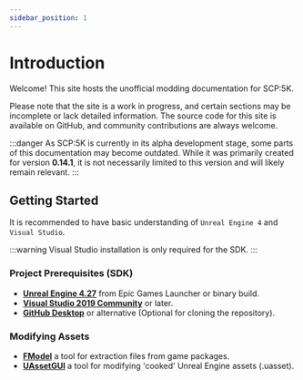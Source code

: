 ```yaml
---
sidebar_position: 1
---
```


# Introduction

Welcome! This site hosts the unofficial modding documentation for SCP:5K.

Please note that the site is a work in progress, and certain sections may be incomplete or lack detailed information. The source code for this site is available on GitHub, and community contributions are always welcome.

:::danger
As SCP:5K is currently in its alpha development stage, some parts of this documentation may become outdated. While it was primarily created for version **0.14.1**, it is not necessarily limited to this version and will likely remain relevant.
:::

## Getting Started

It is recommended to have basic understanding of `Unreal Engine 4` and `Visual Studio`.

:::warning
Visual Studio installation is only required for the SDK.
:::

### Project Prerequisites (SDK)

* **[Unreal Engine 4.27](https://www.unrealengine.com/en-US/download)** from Epic Games Launcher or binary build.
* **[Visual Studio 2019 Community](https://visualstudio.microsoft.com/thank-you-downloading-visual-studio/?sku=Community&channel=Release&version=VS2022&source=VSLandingPage&cid=2030&passive=false)** or later.
* **[GitHub Desktop](https://github.com/apps/desktop)** or alternative (Optional for cloning the repository).

### Modifying Assets

* **[FModel](https://fmodel.app)** a tool for extraction files from game packages.
* **[UAssetGUI](https://github.com/atenfyr/UAssetGUI/releases)** a tool for modifying 'cooked' Unreal Engine assets (.uasset).